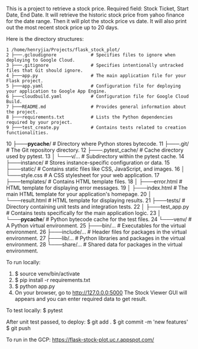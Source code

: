   This is a project to retrieve a stock price.  Required field: Stock Ticket, Start Date, End Date.  It will retrieve the historic stock price
  from yahoo finance for the date range. Then it will plot the stock price vs date.  It will also print out the most recent stock price up to 20 days.

  Here is the directory structures:

    1 /home/henryjia/Projects/flask_stock_plot/
    2 ├───.gcloudignore             # Specifies files to ignore when deploying to Google Cloud.
    3 ├───.gitignore                # Specifies intentionally untracked files that Git should ignore.
    4 ├───app.py                    # The main application file for your Flask project.
    5 ├───app.yaml                  # Configuration file for deploying your application to Google App Engine.
    6 ├───cloudbuild.yaml           # Configuration file for Google Cloud Build.
    7 ├───README.md                 # Provides general information about the project.
    8 ├───requirements.txt          # Lists the Python dependencies required by your project.
    9 ├───test_create.py            # Contains tests related to creation functionalities.
   10 ├───__pycache__/              # Directory where Python stores bytecode.
   11 ├───.git/                     # The Git repository directory.
   12 ├───.pytest_cache/            # Cache directory used by pytest.
   13 │   └───v/...                 # Subdirectory within the pytest cache.
   14 ├───instance/                 # Stores instance-specific configuration or data.
   15 ├───static/                   # Contains static files like CSS, JavaScript, and images.
   16 │   └───style.css             # A CSS stylesheet for your web application.
   17 ├───templates/                # Contains HTML template files.
   18 │   ├───error.html            # HTML template for displaying error messages.
   19 │   ├───index.html            # The main HTML template for your application's homepage.
   20 │   └───result.html           # HTML template for displaying results.
   21 ├───tests/                    # Directory containing unit tests and integration tests.
   22 │   ├───test_app.py           # Contains tests specifically for the main application logic.
   23 │   └───__pycache__/          # Python bytecode cache for the test files.
   24 └───venv/                     # A Python virtual environment.
   25     ├───bin/...               # Executables for the virtual environment.
   26     ├───include/...           # Header files for packages in the virtual environment.
   27     ├───lib/...               # Python libraries and packages in the virtual environment.
   28     └───share/...             # Shared data for packages in the virtual environment.


  To run locally:
  1. $ source venv/bin/activate
  2. $ pip install -r requirements.txt
  3. $ python app.py
  4. On your browser, go to http://127.0.0.0:5000
     The Stock Viewer GUI will appears and you can enter required data to get result.

  To test locally:
  $ pytest

  After unit test passed, to deploy:
  $ git add .
  $ git commit -m 'new features'
  $ git push

  To run in the GCP:
  https://flask-stock-plot.uc.r.appspot.com/
